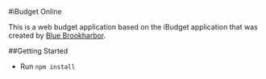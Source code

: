 #iBudget Online

This is a web budget application based on the iBudget application that was created by [Blue Brookharbor](http://www.bluebrookharbor.com/).

##Getting Started
- Run ```npm install```
